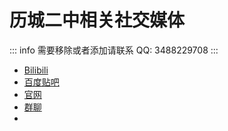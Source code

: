 # 历城二中相关社交媒体

::: info
需要移除或者添加请联系 QQ: 3488229708
:::

- [Bilibili](https://space.bilibili.com/319379525)
- [百度贴吧](https://tieba.baidu.com/f?kw=历城二中)
- [官网](https://www.lcez.cn/)
- [群聊](./groups.md)
- [表白墙]: QQ2979826612
